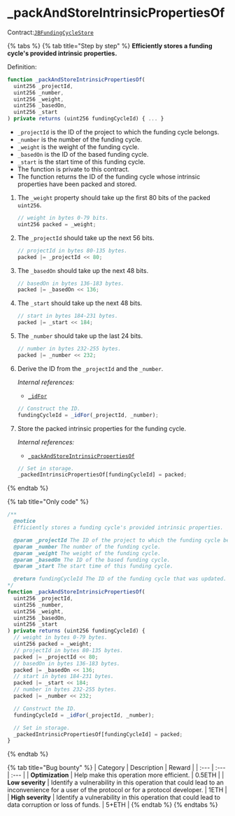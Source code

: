 # \_packAndStoreIntrinsicPropertiesOf

Contract:[`JBFundingCycleStore`](../)​

{% tabs %}
{% tab title="Step by step" %}
**Efficiently stores a funding cycle's provided intrinsic properties.**

Definition:

```javascript
function _packAndStoreIntrinsicPropertiesOf(
  uint256 _projectId,
  uint256 _number,
  uint256 _weight,
  uint256 _basedOn,
  uint256 _start
) private returns (uint256 fundingCycleId) { ... }
```

* `_projectId` is the ID of the project to which the funding cycle belongs.
* `_number` is the number of the funding cycle.
* `_weight` is the weight of the funding cycle.
* `_basedOn` is the ID of the based funding cycle.
* `_start` is the start time of this funding cycle.
* The function is private to this contract.
* The function returns the ID of the funding cycle whose intrinsic properties have been packed and stored.

1. The `_weight` property should take up the first 80 bits of the packed `uint256`.

   ```javascript
   // weight in bytes 0-79 bits.
   uint256 packed = _weight;
   ```

2. The `_projectId` should take up the next 56 bits.

   ```javascript
   // projectId in bytes 80-135 bytes.
   packed |= _projectId << 80;
   ```

3. The `_basedOn` should take up the next 48 bits.

   ```javascript
   // basedOn in bytes 136-183 bytes.
   packed |= _basedOn << 136;
   ```

4. The `_start` should take up the next 48 bits.

   ```javascript
   // start in bytes 184-231 bytes.
   packed |= _start << 184;
   ```

5. The `_number` should take up the last 24 bits.

   ```javascript
   // number in bytes 232-255 bytes.
   packed |= _number << 232;
   ```

6. Derive the ID from the `_projectId` and the `_number`.  


   _Internal references:_

   * [`_idFor`](../read/_idfor.md)

   ```javascript
   // Construct the ID.
   fundingCycleId = _idFor(_projectId, _number);
   ```

7. Store the packed intrinsic properties for the funding cycle.  


   _Internal references:_

   * [`_packAndStoreIntrinsicPropertiesOf`](_packandstoreintrinsicpropertiesof.md)

   ```javascript
   // Set in storage.
   _packedIntrinsicPropertiesOf[fundingCycleId] = packed;
   ```
{% endtab %}

{% tab title="Only code" %}
```javascript
/**
  @notice 
  Efficiently stores a funding cycle's provided intrinsic properties.

  @param _projectId The ID of the project to which the funding cycle belongs.
  @param _number The number of the funding cycle.
  @param _weight The weight of the funding cycle.
  @param _basedOn The ID of the based funding cycle.
  @param _start The start time of this funding cycle.

  @return fundingCycleId The ID of the funding cycle that was updated.
*/
function _packAndStoreIntrinsicPropertiesOf(
  uint256 _projectId,
  uint256 _number,
  uint256 _weight,
  uint256 _basedOn,
  uint256 _start
) private returns (uint256 fundingCycleId) {
  // weight in bytes 0-79 bytes.
  uint256 packed = _weight;
  // projectId in bytes 80-135 bytes.
  packed |= _projectId << 80;
  // basedOn in bytes 136-183 bytes.
  packed |= _basedOn << 136;
  // start in bytes 184-231 bytes.
  packed |= _start << 184;
  // number in bytes 232-255 bytes.
  packed |= _number << 232;

  // Construct the ID.
  fundingCycleId = _idFor(_projectId, _number);

  // Set in storage.
  _packedIntrinsicPropertiesOf[fundingCycleId] = packed;
}
```
{% endtab %}

{% tab title="Bug bounty" %}
| Category | Description | Reward |
| :--- | :--- | :--- |
| **Optimization** | Help make this operation more efficient. | 0.5ETH |
| **Low severity** | Identify a vulnerability in this operation that could lead to an inconvenience for a user of the protocol or for a protocol developer. | 1ETH |
| **High severity** | Identify a vulnerability in this operation that could lead to data corruption or loss of funds. | 5+ETH |
{% endtab %}
{% endtabs %}

